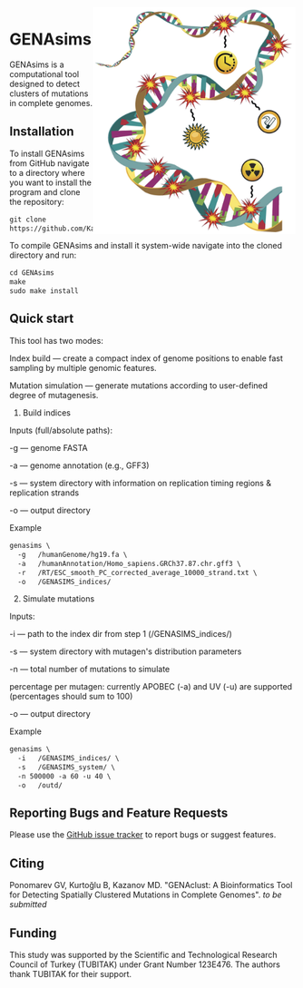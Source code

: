<img src="docs/genasims_logo.jpg" alt="logo" title="GENAsims logo" height="400" align="right" />

# GENAsims

GENAsims is a computational tool designed to detect clusters of mutations in complete genomes. 

## Installation

To install GENAsims from GitHub navigate to a directory where you want to install the program and clone the repository:
```
git clone https://github.com/KazanovLab/GENAsims
```

To compile GENAsims and install it system-wide navigate into the cloned directory and run:
```
cd GENAsims
make
sudo make install
```

## Quick start

This tool has two modes:

Index build — create a compact index of genome positions to enable fast sampling by multiple genomic features.

Mutation simulation — generate mutations according to user-defined degree of mutagenesis.

1) Build indices

Inputs (full/absolute paths):

-g — genome FASTA

-a — genome annotation (e.g., GFF3)

-s — system directory with information on replication timing regions & replication strands

-o — output directory

Example

```
genasims \
  -g   /humanGenome/hg19.fa \
  -a   /humanAnnotation/Homo_sapiens.GRCh37.87.chr.gff3 \
  -r   /RT/ESC_smooth_PC_corrected_average_10000_strand.txt \
  -o   /GENASIMS_indices/
```

2) Simulate mutations

Inputs:

-i — path to the index dir from step 1 (/GENASIMS_indices/)

-s — system directory with mutagen's distribution parameters

-n — total number of mutations to simulate

percentage per mutagen: currently APOBEC (-a) and UV (-u) are supported (percentages should sum to 100)

-o — output directory

Example

```
genasims \
  -i   /GENASIMS_indices/ \
  -s   /GENASIMS_system/ \
  -n 500000 -a 60 -u 40 \
  -o   /outd/
```

## Reporting Bugs and Feature Requests
Please use the [GitHub issue tracker](https://github.com/KazanovLab/SBSClust/issues) to report bugs or suggest features.

## Citing
Ponomarev GV, Kurtoğlu B, Kazanov MD. "GENAclust: A Bioinformatics Tool for Detecting Spatially Clustered Mutations in Complete Genomes". *to be submitted*

## Funding
This study was supported by the Scientific and Technological Research Council of Turkey (TUBITAK) under Grant Number 123E476. The authors thank TUBITAK for their support. 


